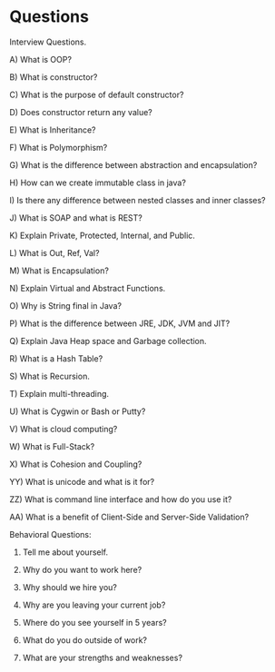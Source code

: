 # Questions
Interview Questions.

A) What is OOP?

B) What is constructor?

C) What is the purpose of default constructor?

D) Does constructor return any value?

E) What is Inheritance?

F) What is Polymorphism?

G) What is the difference between abstraction and encapsulation?

H) How can we create immutable class in java?

I) Is there any difference between nested classes and inner classes?

J) What is SOAP and what is REST?

K) Explain Private, Protected, Internal, and Public.

L) What is Out, Ref, Val?

M) What is Encapsulation?

N) Explain Virtual and Abstract Functions.

O) Why is String final in Java?

P) What is the difference between JRE, JDK, JVM and JIT?

Q) Explain Java Heap space and Garbage collection.

R) What is a Hash Table?

S) What is Recursion.

T) Explain multi-threading.

U) What is Cygwin or Bash or Putty?

V) What is cloud computing?

W) What is Full-Stack?

X) What is Cohesion and Coupling?

YY) What is unicode and what is it for?

ZZ) What is command line interface and how do you use it?

AA) What is a benefit of Client-Side and Server-Side Validation?

Behavioral Questions:

1) Tell me about yourself.

2) Why do you want to work here?

3) Why should we hire you?

4) Why are you leaving your current job?

5) Where do you see yourself in 5 years?

6) What do you do outside of work?

7) What are your strengths and weaknesses?

